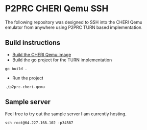 # P2PRC CHERI Qemu SSH 
The following repository was designed to SSH into 
the CHERI Qemu emulator from anywhere using 
P2PRC TURN based implementation. 

## Build instructions
- [Build the CHERI Qemu image](https://github.com/CTSRD-CHERI/cheribuild)
- Build the go project for the TURN implementation  
```
go build .
```
- Run the project
```
./p2prc-cheri-qemu
```

## Sample server 
Feel free to try out the sample server I am currently hosting. 
```
ssh root@64.227.168.102 -p34587
```